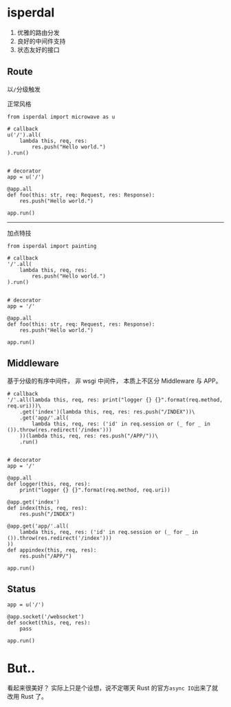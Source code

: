 isperdal
========

1. 优雅的路由分发
2. 良好的中间件支持
3. 状态友好的接口

Route
-----

以`/`分级触发

正常风格

    from isperdal import microwave as u

    # callback
    u('/').all(
        lambda this, req, res:
            res.push("Hello world.")
    ).run()


    # decorator
    app = u('/')

    @app.all
    def foo(this: str, req: Request, res: Response):
        res.push("Hello world.")

    app.run()

----------

加点特技

    from isperdal import painting

    # callback
    '/'.all(
        lambda this, req, res:
            res.push("Hello world.")
    ).run()


    # decorator
    app = '/'

    @app.all
    def foo(this: str, req: Request, res: Response):
        res.push("Hello world.")

    app.run()

Middleware
----------

基于分级的有序中间件，
非 wsgi 中间件，
本质上不区分 Middleware 与 APP。

    # callback
    '/'.all(lambda this, req, res: print("logger {} {}".format(req.method, req.uri)))\
        .get('index')(lambda this, req, res: res.push("/INDEX"))\
        .get('app/'.all(
            lambda this, req, res: ('id' in req.session or (_ for _ in ()).throw(res.redirect('/index')))
        ))(lambda this, req, res: res.push("/APP/"))\
        .run()


    # decorator
    app = '/'

    @app.all
    def logger(this, req, res):
        print("logger {} {}".format(req.method, req.uri))

    @app.get('index')
    def index(this, req, res):
        res.push("/INDEX")

    @app.get('app/'.all(
        lambda this, req, res: ('id' in req.session or (_ for _ in ()).throw(res.redirect('/index')))
    ))
    def appindex(this, req, res):
        res.push("/APP/")

    app.run()

Status
------

    app = u('/')

    @app.socket('/websocket')
    def socket(this, req, res):
        pass

    app.run()


But..
=====

看起来很美好？
实际上只是个设想，说不定哪天 Rust 的官方`async IO`出来了就改用 Rust 了。
